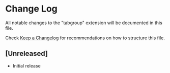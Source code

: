 # Change Log

All notable changes to the "tabgroup" extension will be documented in this file.

Check [Keep a Changelog](http://keepachangelog.com/) for recommendations on how to structure this file.

## [Unreleased]

- Initial release